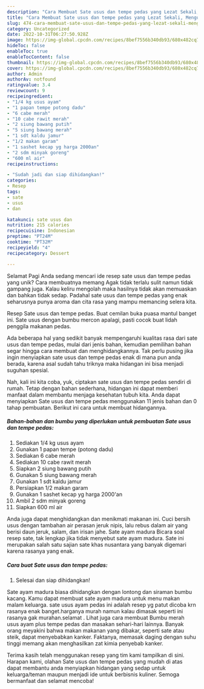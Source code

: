 ```yaml
---
description: "Cara Membuat Sate usus dan tempe pedas yang Lezat Sekali, Mengugah Selera"
title: "Cara Membuat Sate usus dan tempe pedas yang Lezat Sekali, Mengugah Selera"
slug: 474-cara-membuat-sate-usus-dan-tempe-pedas-yang-lezat-sekali-mengugah-selera
category: Uncategorized
date: 2022-10-31T06:27:50.928Z
image: https://img-global.cpcdn.com/recipes/8bef7556b340db93/680x482cq70/sate-usus-dan-tempe-pedas-foto-resep-utama.jpg
hideToc: false
enableToc: true
enableTocContent: false
thumbnail: https://img-global.cpcdn.com/recipes/8bef7556b340db93/680x482cq70/sate-usus-dan-tempe-pedas-foto-resep-utama.jpg
cover: https://img-global.cpcdn.com/recipes/8bef7556b340db93/680x482cq70/sate-usus-dan-tempe-pedas-foto-resep-utama.jpg
author: Admin
authorAv: notfound
ratingvalue: 3.4
reviewcount: 9
recipeingredient:
- "1/4 kg usus ayam"
- "1 papan tempe potong dadu"
- "6 cabe merah"
- "10 cabe rawit merah"
- "2 siung bawang putih"
- "5 siung bawang merah"
- "1 sdt kaldu jamur"
- "1/2 makan garam"
- "1 sashet kecap yg harga 2000an"
- "2 sdm minyak goreng"
- "600 ml air"
recipeinstructions:

- "Sudah jadi dan siap dihidangkan!"
categories:
- Resep
tags:
- sate
- usus
- dan

katakunci: sate usus dan 
nutrition: 215 calories
recipecuisine: Indonesian
preptime: "PT24M"
cooktime: "PT32M"
recipeyield: "4"
recipecategory: Dessert

---
```



Selamat Pagi Anda sedang mencari ide resep sate usus dan tempe pedas yang unik? Cara membuatnya memang Agak tidak terlalu sulit namun tidak gampang juga. Kalau keliru mengolah maka hasilnya tidak akan memuaskan dan bahkan tidak sedap. Padahal sate usus dan tempe pedas yang enak seharusnya punya aroma dan cita rasa yang mampu memancing selera kita.


Resep Sate usus dan tempe pedas. Buat cemilan buka puasa mantul banget ini. Sate usus dengan bumbu mercon apalagi, pasti cocok buat lidah penggila makanan pedas.

Ada beberapa hal yang sedikit banyak mempengaruhi kualitas rasa dari sate usus dan tempe pedas, mulai dari jenis bahan, kemudian pemilihan bahan segar hingga cara membuat dan menghidangkannya. Tak perlu pusing jika ingin menyiapkan sate usus dan tempe pedas enak di mana pun anda berada, karena asal sudah tahu triknya maka hidangan ini bisa menjadi suguhan spesial.


Nah, kali ini kita coba, yuk, ciptakan sate usus dan tempe pedas sendiri di rumah. Tetap dengan bahan sederhana, hidangan ini dapat memberi manfaat dalam membantu menjaga kesehatan tubuh kita. Anda dapat menyiapkan Sate usus dan tempe pedas menggunakan 11 jenis bahan dan 0 tahap pembuatan. Berikut ini cara untuk membuat hidangannya.

<!--inarticleads1-->

##### Bahan-bahan dan bumbu yang diperlukan untuk pembuatan Sate usus dan tempe pedas:

1. Sediakan 1/4 kg usus ayam
1. Gunakan 1 papan tempe (potong dadu)
1. Sediakan 6 cabe merah
1. Sediakan 10 cabe rawit merah
1. Siapkan 2 siung bawang putih
1. Gunakan 5 siung bawang merah
1. Gunakan 1 sdt kaldu jamur
1. Persiapkan 1/2 makan garam
1. Gunakan 1 sashet kecap yg harga 2000&#39;an
1. Ambil 2 sdm minyak goreng
1. Siapkan 600 ml air


Anda juga dapat menghidangkan dan menikmati makanan ini. Cuci bersih usus dengan tambahan air perasan jeruk nipis, lalu rebus dalam air yang berisi daun jeruk, salam, dan irisan jahe. Sate ayam madura Bicara soal resep sate, tak lengkap jika tidak menyebut sate ayam madura. Sate ini merupakan salah satu sajian sate khas nusantara yang banyak digemari karena rasanya yang enak. 

<!--inarticleads2-->

##### Cara buat Sate usus dan tempe pedas:


1. Selesai dan siap dihidangkan!

Sate ayam madura biasa dihidangkan dengan lontong dan siraman bumbu kacang. Kamu dapat membuat sate ayam madura untuk menu makan malam keluarga. sate usus ayam pedas ini adalah resep yg patut dicoba krn rasanya enak banget.harganya murah namun kalau dimasak seperti ini rasanya gak murahan.selamat . Lihat juga cara membuat Bumbu merah usus ayam plus tempe pedas dan masakan sehari-hari lainnya. Banyak orang meyakini bahwa makan makanan yang dibakar, seperti sate atau steik, dapat menyebabkan kanker. Faktanya, memasak daging dengan suhu tinggi memang akan menghasilkan zat kimia penyebab kanker. 

Terima kasih telah menggunakan resep yang tim kami tampilkan di sini. Harapan kami, olahan Sate usus dan tempe pedas yang mudah di atas dapat membantu anda menyiapkan hidangan yang sedap untuk keluarga/teman maupun menjadi ide untuk berbisnis kuliner. Semoga bermanfaat dan selamat mencoba!
